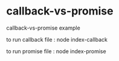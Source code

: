 # callback-vs-promise
callback-vs-promise example

to run callback file : node index-callback

to run promise file : node index-promise
